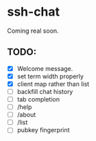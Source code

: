 # ssh-chat

Coming real soon.


## TODO:

* [x] Welcome message.
* [x] set term width properly
* [x] client map rather than list
* [ ] backfill chat history
* [ ] tab completion
* [ ] /help
* [ ] /about
* [ ] /list
* [ ] pubkey fingerprint
